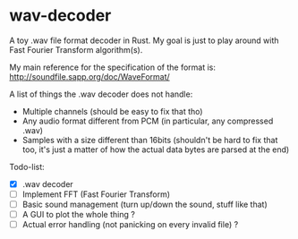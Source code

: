 # wav-decoder
A toy .wav file format decoder in Rust.
My goal is just to play around with Fast Fourier Transform algorithm(s).

My main reference for the specification of the format is:
http://soundfile.sapp.org/doc/WaveFormat/

A list of things the .wav decoder does not handle:
- Multiple channels (should be easy to fix that tho)
- Any audio format different from PCM (in particular, any compressed .wav)
- Samples with a size different than 16bits (shouldn't be hard to fix that too, it's just a matter of how the actual data bytes are parsed at the end)

Todo-list:
- [x] .wav decoder
- [ ] Implement FFT (Fast Fourier Transform) 
- [ ] Basic sound management (turn up/down the sound, stuff like that)
- [ ] A GUI to plot the whole thing ?
- [ ] Actual error handling (not panicking on every invalid file) ?